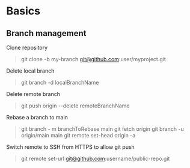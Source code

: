 # Basics

## Branch management

Clone repository

> git clone -b my-branch git@github.com:user/myproject.git

Delete local branch

> git branch -d localBranchName

Delete remote branch

> git push origin --delete remoteBranchName

Rebase a branch to main

> git branch - m branchToRebase main
> git fetch origin
> git branch -u origin/main main
> git remote set-head origin -a

Switch remote to SSH from HTTPS to allow git push

> git remote set-url git@github.com:username/public-repo.git

